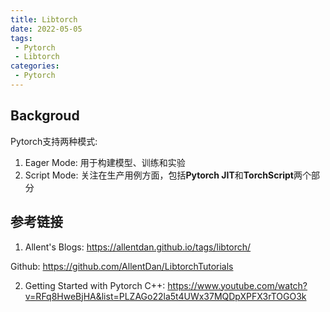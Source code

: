 ```yaml
---
title: Libtorch
date: 2022-05-05
tags:
 - Pytorch
 - Libtorch
categories:
 - Pytorch 
---
```


## Backgroud
 
Pytorch支持两种模式:
1. Eager Mode: 用于构建模型、训练和实验
2. Script Mode: 关注在生产用例方面，包括**Pytorch JIT**和**TorchScript**两个部分

## 参考链接
1. Allent's Blogs: <https://allentdan.github.io/tags/libtorch/>

Github: <https://github.com/AllentDan/LibtorchTutorials>

2. Getting Started with Pytorch C++: <https://www.youtube.com/watch?v=RFq8HweBjHA&list=PLZAGo22la5t4UWx37MQDpXPFX3rTOGO3k>